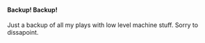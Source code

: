 #### Backup! Backup! 

Just a backup of all my plays with low level machine stuff. Sorry to dissapoint. 



